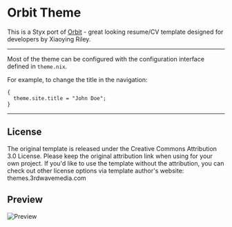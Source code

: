 # Orbit Theme

This is a Styx port of [Orbit](//github.com/xriley/Orbit-Theme) - great looking resume/CV template designed for developers by Xiaoying Riley.

---

Most of the theme can be configured with the configuration interface defined in `theme.nix`.

For example, to change the title in the navigation:

```
{
  theme.site.title = "John Doe";
}
```

---

## License

The original template is released under the Creative Commons Attribution 3.0 License. Please keep the original attribution link when using for your own project. If you'd like to use the template without the attribution, you can check out other license options via template author's website: themes.3rdwavemedia.com

## Preview

![Preview](/screen.png)
